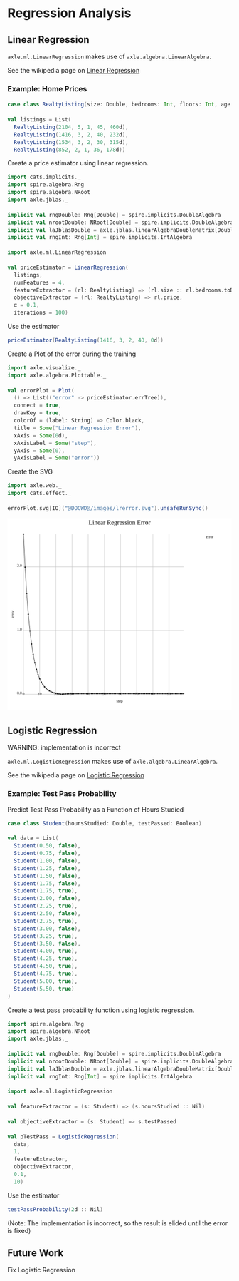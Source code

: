 # Regression Analysis

## Linear Regression

`axle.ml.LinearRegression` makes use of `axle.algebra.LinearAlgebra`.

See the wikipedia page on [Linear Regression](https://en.wikipedia.org/wiki/Linear_regression)

### Example: Home Prices

```scala mdoc:silent
case class RealtyListing(size: Double, bedrooms: Int, floors: Int, age: Int, price: Double)

val listings = List(
  RealtyListing(2104, 5, 1, 45, 460d),
  RealtyListing(1416, 3, 2, 40, 232d),
  RealtyListing(1534, 3, 2, 30, 315d),
  RealtyListing(852, 2, 1, 36, 178d))
```

Create a price estimator using linear regression.

```scala mdoc:silent
import cats.implicits._
import spire.algebra.Rng
import spire.algebra.NRoot
import axle.jblas._

implicit val rngDouble: Rng[Double] = spire.implicits.DoubleAlgebra
implicit val nrootDouble: NRoot[Double] = spire.implicits.DoubleAlgebra
implicit val laJblasDouble = axle.jblas.linearAlgebraDoubleMatrix[Double]
implicit val rngInt: Rng[Int] = spire.implicits.IntAlgebra

import axle.ml.LinearRegression

val priceEstimator = LinearRegression(
  listings,
  numFeatures = 4,
  featureExtractor = (rl: RealtyListing) => (rl.size :: rl.bedrooms.toDouble :: rl.floors.toDouble :: rl.age.toDouble :: Nil),
  objectiveExtractor = (rl: RealtyListing) => rl.price,
  α = 0.1,
  iterations = 100)
```

Use the estimator

```scala mdoc
priceEstimator(RealtyListing(1416, 3, 2, 40, 0d))
```

Create a Plot of the error during the training

```scala mdoc:silent
import axle.visualize._
import axle.algebra.Plottable._

val errorPlot = Plot(
  () => List(("error" -> priceEstimator.errTree)),
  connect = true,
  drawKey = true,
  colorOf = (label: String) => Color.black,
  title = Some("Linear Regression Error"),
  xAxis = Some(0d),
  xAxisLabel = Some("step"),
  yAxis = Some(0),
  yAxisLabel = Some("error"))
```

Create the SVG

```scala mdoc:silent
import axle.web._
import cats.effect._

errorPlot.svg[IO]("@DOCWD@/images/lrerror.svg").unsafeRunSync()
```

![lr error](/images/lrerror.svg)

## Logistic Regression

WARNING: implementation is incorrect

`axle.ml.LogisticRegression` makes use of `axle.algebra.LinearAlgebra`.

See the wikipedia page on [Logistic Regression](https://en.wikipedia.org/wiki/Logistic_regression)

### Example: Test Pass Probability

Predict Test Pass Probability as a Function of Hours Studied

```scala mdoc:silent:reset
case class Student(hoursStudied: Double, testPassed: Boolean)

val data = List(
  Student(0.50, false),
  Student(0.75, false),
  Student(1.00, false),
  Student(1.25, false),
  Student(1.50, false),
  Student(1.75, false),
  Student(1.75, true),
  Student(2.00, false),
  Student(2.25, true),
  Student(2.50, false),
  Student(2.75, true),
  Student(3.00, false),
  Student(3.25, true),
  Student(3.50, false),
  Student(4.00, true),
  Student(4.25, true),
  Student(4.50, true),
  Student(4.75, true),
  Student(5.00, true),
  Student(5.50, true)
)
```

Create a test pass probability function using logistic regression.

```scala mdoc
import spire.algebra.Rng
import spire.algebra.NRoot
import axle.jblas._

implicit val rngDouble: Rng[Double] = spire.implicits.DoubleAlgebra
implicit val nrootDouble: NRoot[Double] = spire.implicits.DoubleAlgebra
implicit val laJblasDouble = axle.jblas.linearAlgebraDoubleMatrix[Double]
implicit val rngInt: Rng[Int] = spire.implicits.IntAlgebra

import axle.ml.LogisticRegression

val featureExtractor = (s: Student) => (s.hoursStudied :: Nil)

val objectiveExtractor = (s: Student) => s.testPassed

val pTestPass = LogisticRegression(
  data,
  1,
  featureExtractor,
  objectiveExtractor,
  0.1,
  10)
```

Use the estimator

```scala
testPassProbability(2d :: Nil)
```

(Note: The implementation is incorrect, so the result is elided until the error is fixed)

## Future Work

Fix Logistic Regression
